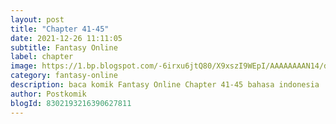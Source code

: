 ```yaml
---
layout: post 
title: "Chapter 41-45"
date: 2021-12-26 11:11:05
subtitle: Fantasy Online
label: chapter
image: https://1.bp.blogspot.com/-6irxu6jtQ80/X9xszI9WEpI/AAAAAAAAN14/dWIXJURA9oYR0Sr_GWOPjjDBCBqhcPXrQCLcBGAsYHQ/s72-c/download-28.jpg
category: fantasy-online
description: baca komik Fantasy Online Chapter 41-45 bahasa indonesia 
author: Postkomik
blogId: 8302193216390627811
---
```

